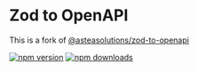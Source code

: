 # Zod to OpenAPI

This is a fork of [@asteasolutions/zod-to-openapi](https://github.com/asteasolutions/zod-to-openapi)

[![npm version](https://img.shields.io/npm/v/@nik2o/zod-to-openapi)](https://www.npmjs.com/package/@nik2o/zod-to-openapi)
[![npm downloads](https://img.shields.io/npm/dm/@nik2o/zod-to-openapi)](https://www.npmjs.com/package/@nik2o/zod-to-openapi)